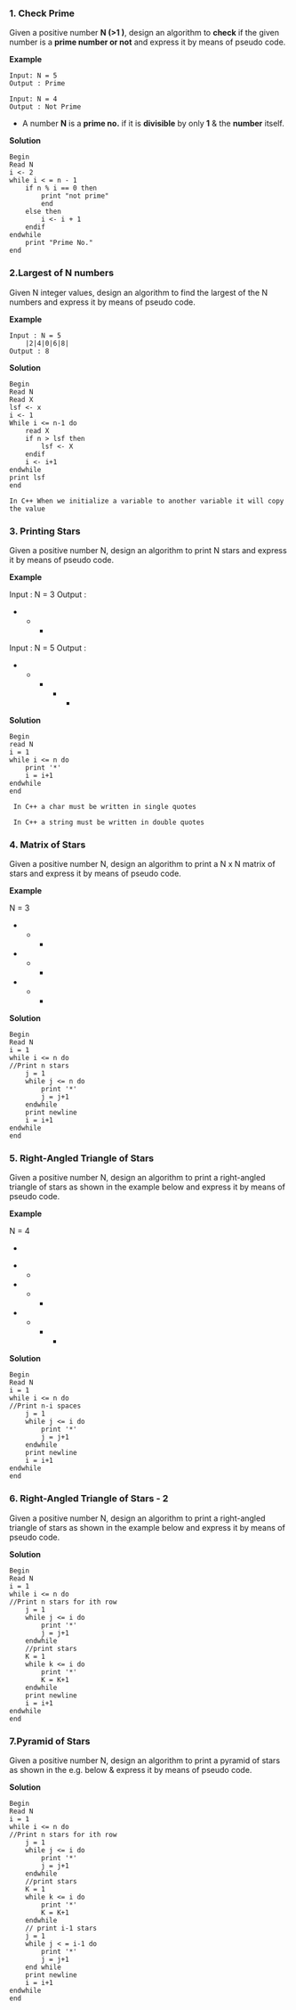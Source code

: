 ### 1. Check Prime
Given a positive number **N (>1 )**, design an algorithm to **check** if the given number is a **prime number or not** and express it by means of pseudo code.

**Example**

```
Input: N = 5
Output : Prime

Input: N = 4
Output : Not Prime
```

- A number **N** is a **prime no.** if it is **divisible** by only **1** & the **number** itself.

**Solution** 
```
Begin
Read N
i <- 2 
while i < = n - 1
    if n % i == 0 then
        print "not prime"
        end
    else then
        i <- i + 1
    endif
endwhile
    print "Prime No."
end

```
### 2.Largest of N numbers
Given N integer values, design an algorithm to find the largest of the N numbers
and express it by means of pseudo code.

**Example**
```
Input : N = 5
    |2|4|0|6|8|
Output : 8
```
**Solution**
```
Begin 
Read N
Read X
lsf <- x  
i <- 1
While i <= n-1 do
    read X
    if n > lsf then
        lsf <- X
    endif
    i <- i+1
endwhile
print lsf
end

```
```In C++ When we initialize a variable to another variable it will copy the value```

### 3. Printing Stars
Given a positive number N, design an algorithm to print N stars
and express it by means of pseudo code.

**Example**

Input : N = 3
Output :
- - *

Input : N = 5
Output :
- - - - *
**Solution** 
```
Begin
read N
i = 1
while i <= n do
    print '*'
    i = i+1
endwhile
end
```
``` In C++ a char must be written in single quotes```

``` In C++ a string must be written in double quotes```

### 4. Matrix of Stars
Given a positive number N, design an algorithm to print a N x N
matrix of stars and express it by means of pseudo code.

**Example**

N = 3
- - *
- - *
- - *

**Solution**
```
Begin
Read N
i = 1
while i <= n do
//Print n stars
    j = 1
    while j <= n do
        print '*'
        j = j+1
    endwhile
    print newline
    i = i+1
endwhile 
end 
```
### 5. Right-Angled Triangle of Stars
Given a positive number N, design an algorithm to print a right-angled
triangle of stars as shown in the example below and express it by means
of pseudo code.

**Example**

N = 4

*
- *
- - *
- - - *
**Solution**
```
Begin
Read N
i = 1
while i <= n do
//Print n-i spaces 
    j = 1
    while j <= i do
        print '*'
        j = j+1
    endwhile
    print newline
    i = i+1
endwhile 
end
```
### 6. Right-Angled Triangle of Stars - 2
Given a positive number N, design an algorithm to print a right-angled
triangle of stars as shown in the example below and express it by means
of pseudo code.

**Solution**
``` 
Begin
Read N
i = 1
while i <= n do
//Print n stars for ith row 
    j = 1
    while j <= i do
        print '*'
        j = j+1
    endwhile
    //print stars 
    K = 1
    while k <= i do 
        print '*'
        K = K+1
    endwhile 
    print newline
    i = i+1
endwhile 
end 
```
### 7.Pyramid of Stars
Given a positive number N, design an algorithm to print a pyramid of
stars as shown in the e.g. below & express it by means of pseudo code.

**Solution**
```
Begin
Read N
i = 1
while i <= n do
//Print n stars for ith row 
    j = 1
    while j <= i do
        print '*'
        j = j+1
    endwhile
    //print stars 
    K = 1
    while k <= i do 
        print '*'
        K = K+1
    endwhile 
    // print i-1 stars 
    j = 1 
    while j < = i-1 do 
        print '*'
        j = j+1
    end while 
    print newline
    i = i+1
endwhile 
end 
```
